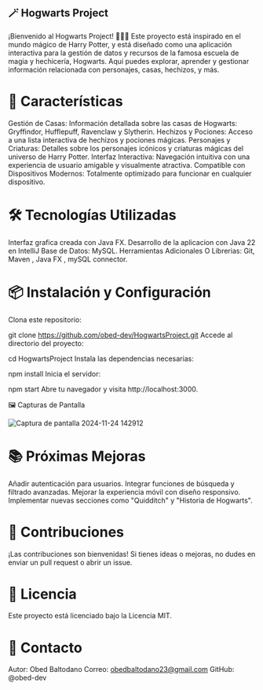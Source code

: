
## 🪄 Hogwarts Project
¡Bienvenido al Hogwarts Project! 🧙‍♂️✨ Este proyecto está inspirado en el mundo mágico de Harry Potter, y está diseñado como una aplicación interactiva para la gestión de datos y recursos de la famosa escuela de magia y hechicería, Hogwarts. Aquí puedes explorar, aprender y gestionar información relacionada con personajes, casas, hechizos, y más.


# 🚀 Características
Gestión de Casas: Información detallada sobre las casas de Hogwarts: Gryffindor, Hufflepuff, Ravenclaw y Slytherin.
Hechizos y Pociones: Acceso a una lista interactiva de hechizos y pociones mágicas.
Personajes y Criaturas: Detalles sobre los personajes icónicos y criaturas mágicas del universo de Harry Potter.
Interfaz Interactiva: Navegación intuitiva con una experiencia de usuario amigable y visualmente atractiva.
Compatible con Dispositivos Modernos: Totalmente optimizado para funcionar en cualquier dispositivo.

# 🛠️ Tecnologías Utilizadas
Interfaz grafica creada con Java FX.
Desarrollo de la aplicacion con Java 22 en IntelliJ
Base de Datos: MySQL.
Herramientas Adicionales O Librerias: Git, Maven , Java FX , mySQL connector.

# 📦 Instalación y Configuración
Clona este repositorio:

git clone https://github.com/obed-dev/HogwartsProject.git
Accede al directorio del proyecto:

cd HogwartsProject
Instala las dependencias necesarias:

npm install
Inicia el servidor:

npm start
Abre tu navegador y visita http://localhost:3000.

🖼️ Capturas de Pantalla


![Captura de pantalla 2024-11-24 142912](https://github.com/user-attachments/assets/4f2676af-9dc3-4ba0-b5a5-bf71a183d5dc)





# 📚 Próximas Mejoras
Añadir autenticación para usuarios.
Integrar funciones de búsqueda y filtrado avanzadas.
Mejorar la experiencia móvil con diseño responsivo.
Implementar nuevas secciones como "Quidditch" y "Historia de Hogwarts".

# 🤝 Contribuciones
¡Las contribuciones son bienvenidas! Si tienes ideas o mejoras, no dudes en enviar un pull request o abrir un issue.

# 📄 Licencia
Este proyecto está licenciado bajo la Licencia MIT.

# 💬 Contacto
Autor: Obed Baltodano
Correo: obedbaltodano23@gmail.com
GitHub: @obed-dev
